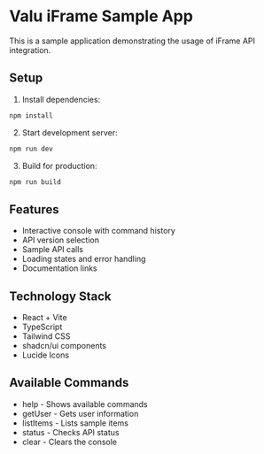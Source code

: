 # Valu iFrame Sample App

This is a sample application demonstrating the usage of iFrame API integration.

## Setup

1. Install dependencies:
```bash
npm install
```

2. Start development server:
```bash
npm run dev
```

3. Build for production:
```bash
npm run build
```

## Features

- Interactive console with command history
- API version selection
- Sample API calls
- Loading states and error handling
- Documentation links

## Technology Stack

- React + Vite
- TypeScript
- Tailwind CSS
- shadcn/ui components
- Lucide Icons

## Available Commands

- help - Shows available commands
- getUser - Gets user information
- listItems - Lists sample items
- status - Checks API status
- clear - Clears the console